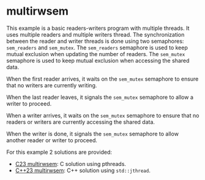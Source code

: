 # multirwsem

This example is a basic readers-writers program with multiple threads. It 
uses multiple readers and multiple writers thread.
The synchronization between the reader and writer threads is done using two 
semaphores: `sem_readers` and `sem_mutex`. The `sem_readers` semaphore is 
used to keep mutual exclusion when updating the number of readers. The 
`sem_mutex` semaphore is used to keep mutual exclusion when accessing the 
shared data.

When the first reader arrives, it waits on the `sem_mutex` semaphore to 
ensure that no writers are currently writing. 

When the last reader leaves, it signals the `sem_mutex` semaphore to allow a 
writer to proceed.

When a writer arrives, it waits on the `sem_mutex` semaphore to ensure that 
no readers or writers are currently accessing the shared data. 

When the writer is done, it signals the `sem_mutex` semaphore to allow 
another reader or writer to proceed.

For this example 2 solutions are provided:
- [C23 multirwsem](../c23/multirwsem/main.c): C solution using pthreads.
- [C++23 multirwsem](../cpp23/multirwsem/main.cpp): C++ solution using
  `std::jthread`.